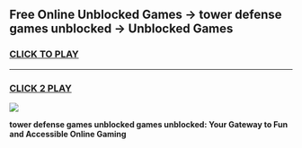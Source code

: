 
## Free Online Unblocked Games → tower defense games unblocked → Unblocked Games
<h3>
<a href="https://premium.freeplayer.one?title=tower_defense_games_unblocked&ref=21F">CLICK TO PLAY</a></h3>
<hr>

<h3>
<a href="https://premium.freeplayer.one?title=tower_defense_games_unblocked&ref=21F">CLICK 2 PLAY</a>
  
</h3>

<a href="https://premium.freeplayer.one?title=tower_defense_games_unblocked&ref=21F/"><img src="https://clearcache.store/games.png"></a>


**tower defense games unblocked games unblocked: Your Gateway to Fun and Accessible Online Gaming**
